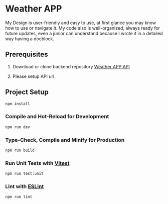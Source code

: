 
# Weather APP

My Design is user-friendly and easy to use, at first glance you may know how to use or navigate it. My code also is well-organized, always ready for future updates, even a junior can understand because I wrote it in a detailed way having a docblock.

## Prerequisites

1. Download or clone backend repository [Weather APP API](https://github.com/taliffsss/weather-app-api)
    
2.  Please setup API url.

## Project Setup
```sh
npm install
```
### Compile and Hot-Reload for Development
```sh
npm run dev
```
### Type-Check, Compile and Minify for Production
```sh
npm run build
```
### Run Unit Tests with [Vitest](https://vitest.dev/)
```sh
npm run test:unit
```
### Lint with [ESLint](https://eslint.org/)
```sh
npm run lint
```